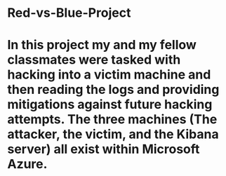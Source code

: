 # Red-vs-Blue-Project
# In this project my and my fellow classmates were tasked with hacking into a victim machine and then reading the logs and providing mitigations against future hacking attempts. The three machines (The attacker, the victim, and the Kibana server) all exist within Microsoft Azure. 
